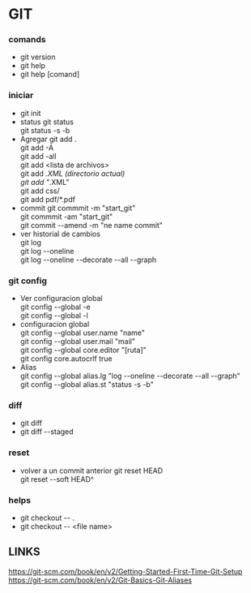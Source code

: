 # GIT
### comands
* git version
* git help
* git help [comand]
### iniciar
* git init
* status
    git status  
    git status -s -b  
* Agregar
    git add .  
    git add -A  
    git add -all  
    git add \<lista de archivos>  
    git add *.XML (directorio actual)  
    git add "*.XML"  
    git add css/  
    git add pdf/*.pdf  
* commit
    git commmit -m "start_git"  
    git commmit -am "start_git"  
    git commit --amend -m "ne name commit"  
* ver historial de cambios  
    git log  
    git log --oneline  
    git log --oneline --decorate --all --graph  
### git config
* Ver configuracion global  
    git config --global -e  
    git config --global -l  
* configuracion global  
    git config --global user.name "name"  
    git config --global user.mail  "mail"  
    git config --global core.editor "[ruta]"  
    git config core.autocrlf true  
* Alias  
    git config --global alias.lg "log --oneline --decorate --all --graph"  
    git config --global alias.st "status -s -b"  
### diff
* git diff  
* git diff --staged  
### reset
* volver a un commit anterior
    git reset HEAD <commit name>  
    git reset --soft HEAD^  
### helps
* git checkout -- .  
* git checkout -- \<file name>  
## LINKS
https://git-scm.com/book/en/v2/Getting-Started-First-Time-Git-Setup  
https://git-scm.com/book/en/v2/Git-Basics-Git-Aliases  
